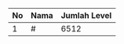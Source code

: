 | No | Nama            | Jumlah Level |
|----|-----------------|--------------|
| 1  | #    |    6512        |
